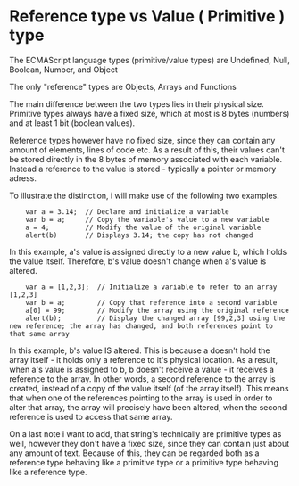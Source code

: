 # Reference type vs Value ( Primitive ) type

The ECMAScript language types (primitive/value types) are Undefined, Null, Boolean, Number, and Object

The only "reference" types are Objects, Arrays and Functions

The main difference between the two types lies in their physical size. Primitive types always have a fixed size, which at most is 8 bytes (numbers) and at least 1 bit (boolean values). 

Reference types however have no fixed size, since they can contain any amount of elements, lines of code etc. As a result of this, their values can't be stored directly in the 8 bytes of memory associated with each variable. Instead a reference to the value is stored - typically a pointer or memory adress. 

To illustrate the distinction, i will make use of the following two examples. 

```
    var a = 3.14;  // Declare and initialize a variable
    var b = a;     // Copy the variable's value to a new variable
    a = 4;         // Modify the value of the original variable
    alert(b)       // Displays 3.14; the copy has not changed
```

In this example, a's value is assigned directly to a new value b, which holds the value itself. Therefore, b's value doesn't change when a's value is altered. 

```
    var a = [1,2,3];  // Initialize a variable to refer to an array [1,2,3]
    var b = a;        // Copy that reference into a second variable
    a[0] = 99;        // Modify the array using the original reference
    alert(b);         // Display the changed array [99,2,3] using the new reference; the array has changed, and both references point to that same array
```

In this example, b's value IS altered. This is because a doesn't hold the array itself - it holds only a reference to it's physical location. As a result, when a's value 
is assigned to b, b doesn't receive a value - it receives a reference to the array. In other words, a second reference to the array is created, instead of a copy of the value itself (of the array itself). This means that when one of the references pointing to the array is used in order to alter that array, the array will precisely have been altered, when 
the second reference is used to access that same array. 

On a last note i want to add, that string's technically are primitive types as well, however they don't have a fixed size, since they can contain just about any amount of text. 
Because of this, they can be regarded both as a reference type behaving like a primitive type or a primitive type behaving like a reference type. 
